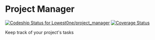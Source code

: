 Project Manager
===============


[ ![Codeship Status for Lowest0ne/project_manager](https://codeship.io/projects/7eca35d0-017f-0132-5770-3a93b3c36a81/status)](https://codeship.io/projects/30212)
[![Coverage Status](https://coveralls.io/repos/Lowest0ne/project_manager/badge.png)](https://coveralls.io/r/Lowest0ne/project_manager)


Keep track of your project's tasks
